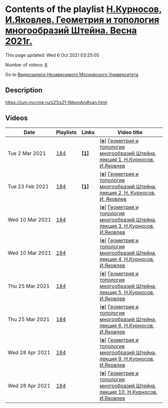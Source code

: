 # Contents of the playlist [Н.Курносов, И.Яковлев. Геометрия и топология многообразий Штейна. Весна 2021г.](https://www.youtube.com/playlist?list=PLp9ABVh6_x4E57Bqu7T9PH3XV9OXzLAIh)

This page updated: Wed 6 Oct 2021 03:25:05

Number of videos: [8](#videos)

Go to [Видеозаписи Независимого Московского Университета](../README.md)

## Description

<https://ium.mccme.ru/s21/s21-NikonAndIvan.html>

## Videos

|Date|Playlists|Links|Video title|
|---|---|---|---|
| Tue&nbsp;2&nbsp;Mar&nbsp;2021 | [184](../playlists/184 "Н.Курносов, И.Яковлев. Геометрия и топология многообразий Штейна. Весна 2021г.") | [**[1]**](https://ium.mccme.ru/s21/s21-NikonAndIvan.html) | [[**e**](https://studio.youtube.com/video/Fr3Y38VawJ8/edit "Edit")] [Геометрия и топология многообразий Штейна, лекция 1, Н.Курносов, И.Яковлев](https://www.youtube.com/watch?v=Fr3Y38VawJ8&list=PLp9ABVh6_x4E57Bqu7T9PH3XV9OXzLAIh "https://ium.mccme.ru/s21/s21-NikonAndIvan.html") |
| Tue&nbsp;23&nbsp;Feb&nbsp;2021 | [184](../playlists/184 "Н.Курносов, И.Яковлев. Геометрия и топология многообразий Штейна. Весна 2021г.") | [**[1]**](https://ium.mccme.ru/s21/s21-NikonAndIvan.html) | [[**e**](https://studio.youtube.com/video/ntLmoKualB4/edit "Edit")] [Геометрия и топология многообразий Штейна, лекция 2, Н. Курносов, И. Яковлев](https://www.youtube.com/watch?v=ntLmoKualB4&list=PLp9ABVh6_x4E57Bqu7T9PH3XV9OXzLAIh "https://ium.mccme.ru/s21/s21-NikonAndIvan.html") |
| Wed&nbsp;10&nbsp;Mar&nbsp;2021 | [184](../playlists/184 "Н.Курносов, И.Яковлев. Геометрия и топология многообразий Штейна. Весна 2021г.") |  | [[**e**](https://studio.youtube.com/video/AA7T3I4cp-0/edit "Edit")] [Геометрия и топология многообразий Штейна, лекция 3, Н.Курносов, И.Яковлев](https://www.youtube.com/watch?v=AA7T3I4cp-0&list=PLp9ABVh6_x4E57Bqu7T9PH3XV9OXzLAIh) |
| Wed&nbsp;10&nbsp;Mar&nbsp;2021 | [184](../playlists/184 "Н.Курносов, И.Яковлев. Геометрия и топология многообразий Штейна. Весна 2021г.") |  | [[**e**](https://studio.youtube.com/video/gtWRF9yz0VY/edit "Edit")] [Геометрия и топология многообразий Штейна, лекция 4, Н.Курносов, И.Яковлев](https://www.youtube.com/watch?v=gtWRF9yz0VY&list=PLp9ABVh6_x4E57Bqu7T9PH3XV9OXzLAIh) |
| Thu&nbsp;25&nbsp;Mar&nbsp;2021 | [184](../playlists/184 "Н.Курносов, И.Яковлев. Геометрия и топология многообразий Штейна. Весна 2021г.") |  | [[**e**](https://studio.youtube.com/video/ddw9-fzTD5o/edit "Edit")] [Геометрия и топология многообразий Штейна, лекция 5, Н.Курносов, И.Яковлев](https://www.youtube.com/watch?v=ddw9-fzTD5o&list=PLp9ABVh6_x4E57Bqu7T9PH3XV9OXzLAIh) |
| Thu&nbsp;25&nbsp;Mar&nbsp;2021 | [184](../playlists/184 "Н.Курносов, И.Яковлев. Геометрия и топология многообразий Штейна. Весна 2021г.") |  | [[**e**](https://studio.youtube.com/video/lQEphQS154c/edit "Edit")] [Геометрия и топология многообразий Штейна, лекция 6, Н.Курносов, И.Яковлев](https://www.youtube.com/watch?v=lQEphQS154c&list=PLp9ABVh6_x4E57Bqu7T9PH3XV9OXzLAIh) |
| Wed&nbsp;28&nbsp;Apr&nbsp;2021 | [184](../playlists/184 "Н.Курносов, И.Яковлев. Геометрия и топология многообразий Штейна. Весна 2021г.") |  | [[**e**](https://studio.youtube.com/video/NYXMqwWhy_8/edit "Edit")] [Геометрия и топология многообразий Штейна, лекция 9, Н.Курносов, И.Яковлев](https://www.youtube.com/watch?v=NYXMqwWhy_8&list=PLp9ABVh6_x4E57Bqu7T9PH3XV9OXzLAIh) |
| Wed&nbsp;28&nbsp;Apr&nbsp;2021 | [184](../playlists/184 "Н.Курносов, И.Яковлев. Геометрия и топология многообразий Штейна. Весна 2021г.") |  | [[**e**](https://studio.youtube.com/video/F-eBRLM-gQk/edit "Edit")] [Геометрия и топология многообразий Штейна, лекция 10, Н.Курносов, И.Яковлев](https://www.youtube.com/watch?v=F-eBRLM-gQk&list=PLp9ABVh6_x4E57Bqu7T9PH3XV9OXzLAIh) |
